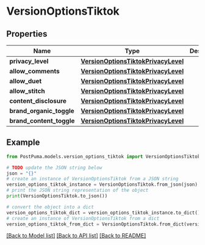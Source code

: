 # VersionOptionsTiktok


## Properties

Name | Type | Description | Notes
------------ | ------------- | ------------- | -------------
**privacy_level** | [**VersionOptionsTiktokPrivacyLevel**](VersionOptionsTiktokPrivacyLevel.md) |  | [optional] 
**allow_comments** | [**VersionOptionsTiktokPrivacyLevel**](VersionOptionsTiktokPrivacyLevel.md) |  | [optional] 
**allow_duet** | [**VersionOptionsTiktokPrivacyLevel**](VersionOptionsTiktokPrivacyLevel.md) |  | [optional] 
**allow_stitch** | [**VersionOptionsTiktokPrivacyLevel**](VersionOptionsTiktokPrivacyLevel.md) |  | [optional] 
**content_disclosure** | [**VersionOptionsTiktokPrivacyLevel**](VersionOptionsTiktokPrivacyLevel.md) |  | [optional] 
**brand_organic_toggle** | [**VersionOptionsTiktokPrivacyLevel**](VersionOptionsTiktokPrivacyLevel.md) |  | [optional] 
**brand_content_toggle** | [**VersionOptionsTiktokPrivacyLevel**](VersionOptionsTiktokPrivacyLevel.md) |  | [optional] 

## Example

```python
from PostPuma.models.version_options_tiktok import VersionOptionsTiktok

# TODO update the JSON string below
json = "{}"
# create an instance of VersionOptionsTiktok from a JSON string
version_options_tiktok_instance = VersionOptionsTiktok.from_json(json)
# print the JSON string representation of the object
print(VersionOptionsTiktok.to_json())

# convert the object into a dict
version_options_tiktok_dict = version_options_tiktok_instance.to_dict()
# create an instance of VersionOptionsTiktok from a dict
version_options_tiktok_from_dict = VersionOptionsTiktok.from_dict(version_options_tiktok_dict)
```
[[Back to Model list]](../README.md#documentation-for-models) [[Back to API list]](../README.md#documentation-for-api-endpoints) [[Back to README]](../README.md)


